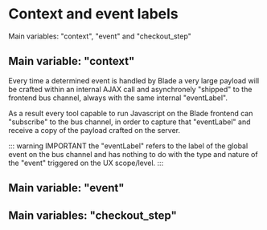 # Context and event labels

Main variables: "context", "event" and "checkout_step"

## Main variable: "context"
Every time a determined event is handled by Blade a very large payload will be crafted within an internal AJAX call and asynchronely "shipped" to the frontend bus channel, always with the same internal "eventLabel".

As a result every tool capable to run Javascript on the Blade frontend can "subscribe" to the bus channel, in order to capture that "eventLabel" and receive a copy of the payload crafted on the server.

::: warning IMPORTANT
the "eventLabel" refers to the label of the global event on the bus channel and has nothing to do with the type and nature of the "event" triggered on the UX scope/level.
:::

## Main variable: "event"

## Main variables: "checkout_step"